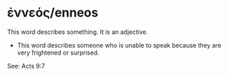 # ἐννεός/enneos
This word describes something. It is an adjective.
* This word describes someone who is unable to speak because they are very frightened or surprised.

See: Acts 9:7
